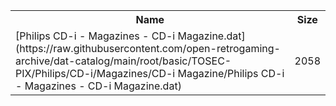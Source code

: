 <table>
<tr><th>Name</th><th>Size</th></tr>
<tr><td>
[Philips CD-i - Magazines - CD-i Magazine.dat](https://raw.githubusercontent.com/open-retrogaming-archive/dat-catalog/main/root/basic/TOSEC-PIX/Philips/CD-i/Magazines/CD-i Magazine/Philips CD-i - Magazines - CD-i Magazine.dat)
</td><td>2058</td></tr>
</table>
